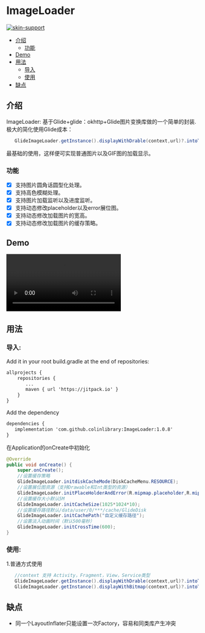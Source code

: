 # ImageLoader

[![skin-support](https://img.shields.io/badge/release-v1.0.8-green.svg)](http://jcenter.bintray.com/skin/support)

* [介绍](#介绍)
  * [功能](#功能)
* [Demo](#demo)
* [用法](#用法)
  * [导入](#导入)
  * [使用](#使用)
* [缺点](#缺点)

## 介绍

ImageLoader: 基于Glide+glide：okhttp+Glide图片变换库做的一个简单的封装.极大的简化使用Glide成本：
```java
   GlideImageLoader.getInstance().displayWithDrable(context,url)?.intoTargetView(imageview)
```
最基础的使用，这样便可实现普通图片以及GIF图的加载显示。

### 功能

* [x] 支持图片圆角话圆型化处理。
* [x] 支持高色模糊处理。
* [x] 支持图片加载监听以及进度监听。
* [x] 支持动态修改placeholder以及error展位图。
* [x] 支持动态修改加载图片的宽高。
* [x] 支持动态修改加载图片的缓存策略。

## Demo

![default](https://github.com/colinlibrary/ImageLoader/blob/master/radio/device-2020-08-01-220928.mp4)

## 用法

   ### 导入:

Add it in your root build.gradle at the end of repositories:
```xml
allprojects {
    repositories {
       ...
       maven { url 'https://jitpack.io' }
    }
}
```
Add the dependency
```xml
dependencies {
   implementation 'com.github.colinlibrary:ImageLoader:1.0.8'
}
```
在Application的onCreate中初始化
    
```java
@Override
public void onCreate() {
    super.onCreate();
    //设置缓存策略
    GlideImageLoader.initdiskCacheMode(DiskCacheMenu.RESOURCE);
    //设置展位图资源（支持Drawable和Int类型的资源）
    GlideImageLoader.initPlaceHolderAndError(R.mipmap.placeholder,R.mipmap.error);
    //设置缓存大小默认5M
    GlideImageLoader.initCacheSize(1025*1024*10);
    //设置缓存路径默认/data/user/0/***/cache/GlideDisk
    GlideImageLoader.initCachePath("自定义缓存路径");
    //设置淡入动画时间（默认500毫秒）
    GlideImageLoader.initCrossTime(600);
}
```

### 使用:
1.普通方式使用
```java
   //context 支持 Activity，Fragment，View，Service类型
   GlideImageLoader.getInstance().displayWithDrable(context,url)?.intoTargetView(targetView)
   GlideImageLoader.getInstance().displayWithBitmap(context,url)?.intoTargetView(targetView)
```

## 缺点

* 同一个LayoutInflater只能设置一次Factory，容易和同类库产生冲突



